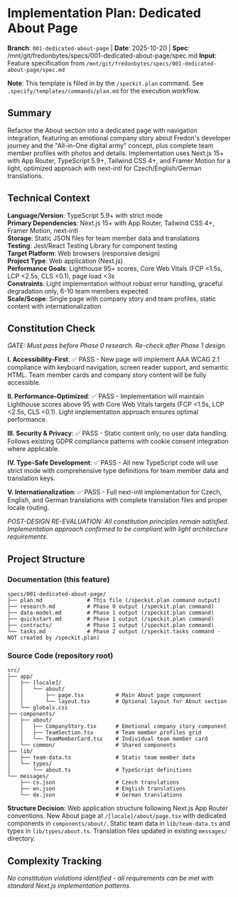 # Implementation Plan: Dedicated About Page

**Branch**: `001-dedicated-about-page` | **Date**: 2025-10-20 | **Spec**: /mnt/git/fredonbytes/specs/001-dedicated-about-page/spec.md
**Input**: Feature specification from `/mnt/git/fredonbytes/specs/001-dedicated-about-page/spec.md`

**Note**: This template is filled in by the `/speckit.plan` command. See `.specify/templates/commands/plan.md` for the execution workflow.

## Summary

Refactor the About section into a dedicated page with navigation integration, featuring an emotional company story about Fredon's developer journey and the "All-in-One digital army" concept, plus complete team member profiles with photos and details. Implementation uses Next.js 15+ with App Router, TypeScript 5.9+, Tailwind CSS 4+, and Framer Motion for a light, optimized approach with next-intl for Czech/English/German translations.

## Technical Context

**Language/Version**: TypeScript 5.9+ with strict mode  
**Primary Dependencies**: Next.js 15+ with App Router, Tailwind CSS 4+, Framer Motion, next-intl  
**Storage**: Static JSON files for team member data and translations  
**Testing**: Jest/React Testing Library for component testing  
**Target Platform**: Web browsers (responsive design)  
**Project Type**: Web application (Next.js)  
**Performance Goals**: Lighthouse 95+ scores, Core Web Vitals (FCP <1.5s, LCP <2.5s, CLS <0.1), page load <3s  
**Constraints**: Light implementation without robust error handling, graceful degradation only, 6-10 team members expected  
**Scale/Scope**: Single page with company story and team profiles, static content with internationalization

## Constitution Check

*GATE: Must pass before Phase 0 research. Re-check after Phase 1 design.*

**I. Accessibility-First**: ✅ PASS - New page will implement AAA WCAG 2.1 compliance with keyboard navigation, screen reader support, and semantic HTML. Team member cards and company story content will be fully accessible.

**II. Performance-Optimized**: ✅ PASS - Implementation will maintain Lighthouse scores above 95 with Core Web Vitals targets (FCP <1.5s, LCP <2.5s, CLS <0.1). Light implementation approach ensures optimal performance.

**III. Security & Privacy**: ✅ PASS - Static content only, no user data handling. Follows existing GDPR compliance patterns with cookie consent integration where applicable.

**IV. Type-Safe Development**: ✅ PASS - All new TypeScript code will use strict mode with comprehensive type definitions for team member data and translation keys.

**V. Internationalization**: ✅ PASS - Full next-intl implementation for Czech, English, and German translations with complete translation files and proper locale routing.

*POST-DESIGN RE-EVALUATION: All constitution principles remain satisfied. Implementation approach confirmed to be compliant with light architecture requirements.*

## Project Structure

### Documentation (this feature)

```
specs/001-dedicated-about-page/
├── plan.md              # This file (/speckit.plan command output)
├── research.md          # Phase 0 output (/speckit.plan command)
├── data-model.md        # Phase 1 output (/speckit.plan command)
├── quickstart.md        # Phase 1 output (/speckit.plan command)
├── contracts/           # Phase 1 output (/speckit.plan command)
└── tasks.md             # Phase 2 output (/speckit.tasks command - NOT created by /speckit.plan)
```

### Source Code (repository root)

```
src/
├── app/
│   ├── [locale]/
│   │   └── about/
│   │       ├── page.tsx          # Main About page component
│   │       └── layout.tsx        # Optional layout for About section
│   └── globals.css
├── components/
│   ├── about/
│   │   ├── CompanyStory.tsx      # Emotional company story component
│   │   ├── TeamSection.tsx       # Team member profiles grid
│   │   └── TeamMemberCard.tsx    # Individual team member card
│   └── common/                   # Shared components
├── lib/
│   ├── team-data.ts              # Static team member data
│   └── types/
│       └── about.ts              # TypeScript definitions
└── messages/
    ├── cs.json                   # Czech translations
    ├── en.json                   # English translations
    └── de.json                   # German translations
```

**Structure Decision**: Web application structure following Next.js App Router conventions. New About page at `/[locale]/about/page.tsx` with dedicated components in `components/about/`. Static team data in `lib/team-data.ts` and types in `lib/types/about.ts`. Translation files updated in existing `messages/` directory.

## Complexity Tracking

*No constitution violations identified - all requirements can be met with standard Next.js implementation patterns.*

